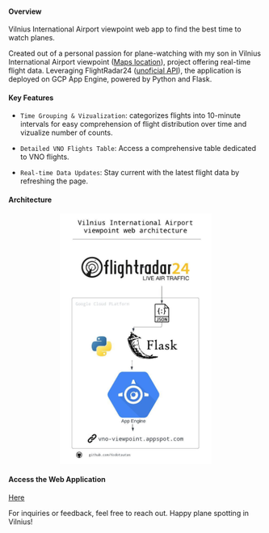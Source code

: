 #### Overview
Vilnius International Airport viewpoint web app to find the best time to watch planes.

Created out of a personal passion for plane-watching with my son in Vilnius International Airport viewpoint ([Maps location](https://maps.app.goo.gl/PTA66kc9aR2LAeks8)), project offering real-time flight data. Leveraging FlightRadar24 ([unoficial API](https://github.com/JeanExtreme002/FlightRadarAPI)), the application is deployed on GCP App Engine, powered by Python and Flask.

#### Key Features
- `Time Grouping & Vizualization`: categorizes flights into 10-minute intervals for easy comprehension of flight distribution over time and vizualize number of counts.

- `Detailed VNO Flights Table`: Access a comprehensive table dedicated to VNO flights.

- `Real-time Data Updates`: Stay current with the latest flight data by refreshing the page.

#### Architecture
<div align="center">
  <img src="./diagram/vno_app_architecture.jpeg" alt="Data Pipeline Diagram" width="300">
</div>

#### Access the Web Application
[Here](https://vno-viewpoint.appspot.com/) 

For inquiries or feedback, feel free to reach out. Happy plane spotting in Vilnius!

